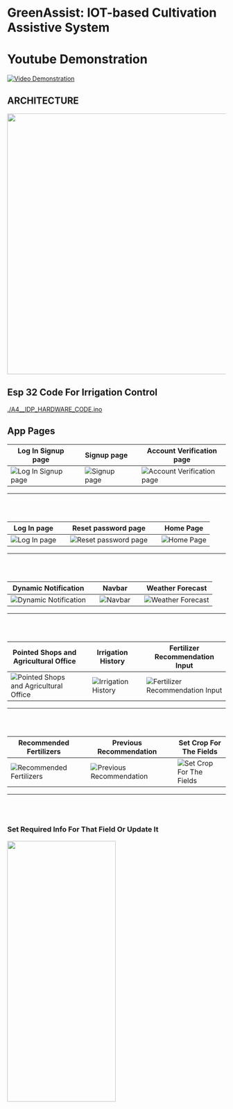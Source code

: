 # GreenAssist: IOT-based Cultivation Assistive System

# Youtube Demonstration
[![Video Demonstration](https://img.youtube.com/vi/JgJJKxg5NOk/maxresdefault.jpg)](https://www.youtube.com/watch?v=JgJJKxg5NOk)


## ARCHITECTURE
<img src="ios/Flutter/architect.jpg" width="1000" height="600">

## Esp 32 Code For Irrigation Control
[./A4__IDP_HARDWARE_CODE.ino](./A4__IDP_HARDWARE_CODE.ino)


## App Pages

| Log In Signup page          |   | Signup page                 |   | Account Verification page      |
|-----------------------------|---|-----------------------------|---|--------------------------------|
| ![Log In Signup page](ios/Flutter/1.jpg) |   | ![Signup page](ios/Flutter/2.jpg) |   | ![Account Verification page](ios/Flutter/3.jpg) |
---
<br><br>

| Log In page                 |   | Reset password page         |   | Home Page                     |
|-----------------------------|---|-----------------------------|---|-------------------------------|
| ![Log In page](ios/Flutter/4.jpg) |   | ![Reset password page](ios/Flutter/5.jpg) |   | ![Home Page](ios/Flutter/6.jpg) |
---
<br><br>


| Dynamic Notification       |   | Navbar                      |   | Weather Forecast              |
|----------------------------|---|-----------------------------|---|-------------------------------|
| ![Dynamic Notification](ios/Flutter/19.jpg) |   | ![Navbar](ios/Flutter/7.jpg) |   | ![Weather Forecast](ios/Flutter/8.jpg) |

---

<br><br>

| Pointed Shops and Agricultural Office |   | Irrigation History         |   | Fertilizer Recommendation Input |
|---------------------------------------|---|-----------------------------|---|---------------------------------|
| ![Pointed Shops and Agricultural Office](ios/Flutter/9.jpg) |   | ![Irrigation History](ios/Flutter/10.jpg) |   | ![Fertilizer Recommendation Input](ios/Flutter/11.jpg) |
---
<br><br>

| Recommended Fertilizers    |   | Previous Recommendation    |   | Set Crop For The Fields        |
|----------------------------|---|-----------------------------|---|-------------------------------|
| ![Recommended Fertilizers](ios/Flutter/12.jpg) |   | ![Previous Recommendation](ios/Flutter/prev.jpeg) |   | ![Set Crop For The Fields](ios/Flutter/15.jpg) |
---
<br><br>

### Set Required Info For That Field Or Update It
<img src="ios/Flutter/16.jpg" width="250" height="600"><br><be>






